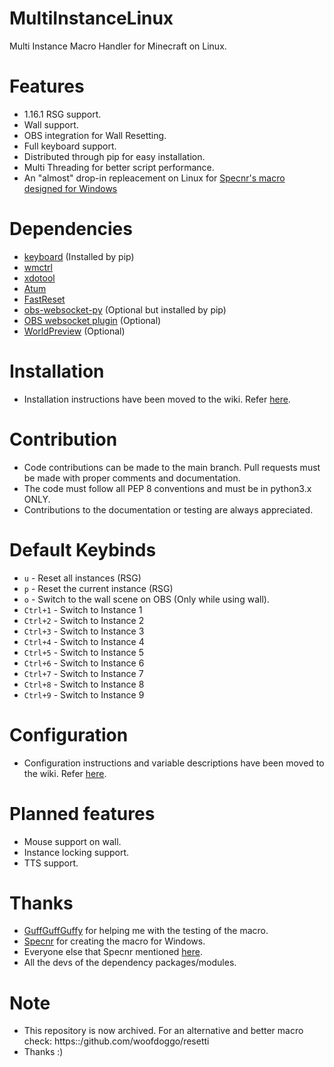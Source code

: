# MultiInstanceLinux
Multi Instance Macro Handler for Minecraft on Linux.

# Features
- 1.16.1 RSG support.
- Wall support.
- OBS integration for Wall Resetting.
- Full keyboard support.
- Distributed through pip for easy installation.
- Multi Threading for better script performance.
- An "almost" drop-in repleacement on Linux for [Specnr's macro designed for Windows](https://github.com/Specnr/MultiResetWall)

# Dependencies
- [keyboard](https://github.com/boppreh/keyboard) (Installed by pip)
- [wmctrl](https://github.com/dancor/wmctrl)
- [xdotool](https://github.com/jordansissel/xdotool)
- [Atum](https://github.com/VoidXWalker/Atum)
- [FastReset](https://github.com/jan-leila/FastReset/tree/1.16.1-1.4.1)
- [obs-websocket-py](https://github.com/Elektordi/obs-websocket-py) (Optional but installed by pip)
- [OBS websocket plugin](https://github.com/obsproject/obs-websocket) (Optional)
- [WorldPreview](https://github.com/VoidXWalker/worldPreview/tree/1.16.1) (Optional)

# Installation
- Installation instructions have been moved to the wiki. Refer [here](https://github.com/sathya-pramodh/MultiInstanceLinux/wiki/1.-Home).

# Contribution
- Code contributions can be made to the main branch. Pull requests must be made with proper comments and documentation.
- The code must follow all PEP 8 conventions and must be in python3.x ONLY.
- Contributions to the documentation or testing are always appreciated.

# Default Keybinds
- `u` - Reset all instances (RSG)
- `p` - Reset the current instance (RSG)
- `o` - Switch to the wall scene on OBS (Only while using wall).
- `Ctrl+1` - Switch to Instance 1
- `Ctrl+2` - Switch to Instance 2
- `Ctrl+3` - Switch to Instance 3
- `Ctrl+4` - Switch to Instance 4
- `Ctrl+5` - Switch to Instance 5
- `Ctrl+6` - Switch to Instance 6
- `Ctrl+7` - Switch to Instance 7
- `Ctrl+8` - Switch to Instance 8
- `Ctrl+9` - Switch to Instance 9

# Configuration
- Configuration instructions and variable descriptions have been moved to the wiki. Refer [here](https://github.com/sathya-pramodh/MultiInstanceLinux/wiki/6.-Configuring-the-Script).

# Planned features
- Mouse support on wall.
- Instance locking support.
- TTS support.

# Thanks
- [GuffGuffGuffy](https://twitch.tv/guffguffguffy) for helping me with the testing of the macro.
- [Specnr](https://github.com/specnr) for creating the macro for Windows.
- Everyone else that Specnr mentioned [here](https://github.com/specnr/MultiResetWall).
- All the devs of the dependency packages/modules.

# Note
- This repository is now archived. For an alternative and better macro check: https::/github.com/woofdoggo/resetti
- Thanks :)
